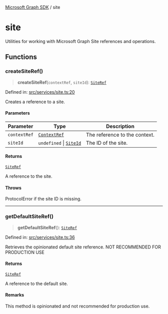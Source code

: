 [Microsoft Graph SDK](README.md) / site

# site

Utilities for working with Microsoft Graph Site references and operations.

## Functions

### createSiteRef()

> **createSiteRef**(`contextRef`, `siteId`): [`SiteRef`](Site-1.md#siteref)

Defined in: [src/services/site.ts:20](https://github.com/Future-Secure-AI/microsoft-graph/blob/main/src/services/site.ts#L20)

Creates a reference to a site.

#### Parameters

| Parameter | Type | Description |
| ------ | ------ | ------ |
| `contextRef` | [`ContextRef`](Context-1.md#contextref) | The reference to the context. |
| `siteId` | `undefined` \| [`SiteId`](Site-1.md#siteid) | The ID of the site. |

#### Returns

[`SiteRef`](Site-1.md#siteref)

A reference to the site.

#### Throws

ProtocolError if the site ID is missing.

***

### getDefaultSiteRef()

> **getDefaultSiteRef**(): [`SiteRef`](Site-1.md#siteref)

Defined in: [src/services/site.ts:36](https://github.com/Future-Secure-AI/microsoft-graph/blob/main/src/services/site.ts#L36)

Retrieves the opinionated default site reference. NOT RECOMMENDED FOR PRODUCTION USE

#### Returns

[`SiteRef`](Site-1.md#siteref)

A reference to the default site.

#### Remarks

This method is opinionated and not recommended for production use.
